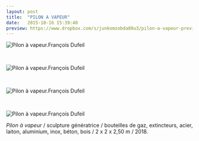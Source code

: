 ```yaml
---
layout: post
title:  "PILON A VAPEUR"
date:   2015-10-16 15:39:40
preview: https://www.dropbox.com/s/junkomzobda80u3/pilon-a-vapeur-preview.jpeg?raw=1
---
```


<img src="https://www.dropbox.com/s/zj0wes7s9uu6qwy/Pilon-a-vapeur-2018.jpeg?raw=1" alt="Pilon &agrave; vapeur.Fran&ccedil;ois Dufeil"> 
<p>&nbsp;</p>

<img src="https://www.dropbox.com/s/a2sfj2gykfwtl47/Pilon-a-vapeur-2018%20%282%29.jpeg?raw=1" alt="Pilon &agrave; vapeur.Fran&ccedil;ois Dufeil"> 
<p>&nbsp;</p> 

<img src="https://www.dropbox.com/s/kjdrnd514qz94qf/Pilon-a-vapeur-2018%20%283%29.jpeg?raw=1" alt="Pilon &agrave; vapeur.Fran&ccedil;ois Dufeil"> 
<p>&nbsp;</p> 

<img src="https://www.dropbox.com/s/3ayo949vdhuybp6/Pilon-a-vapeur-2018%20%284%29.jpeg?raw=1" alt="Pilon &agrave; vapeur.Fran&ccedil;ois Dufeil"> 


<p style="text-align:justify">
<span style="font-style: italic;">Pilon &agrave; vapeur</span> / sculpture g&eacute;n&eacute;ratrice / bouteilles de gaz, extincteurs, acier, laiton, aluminium, inox, b&eacute;ton, bois / 2 x 2 x 2,50 m / 2018.
</p>
<br>






